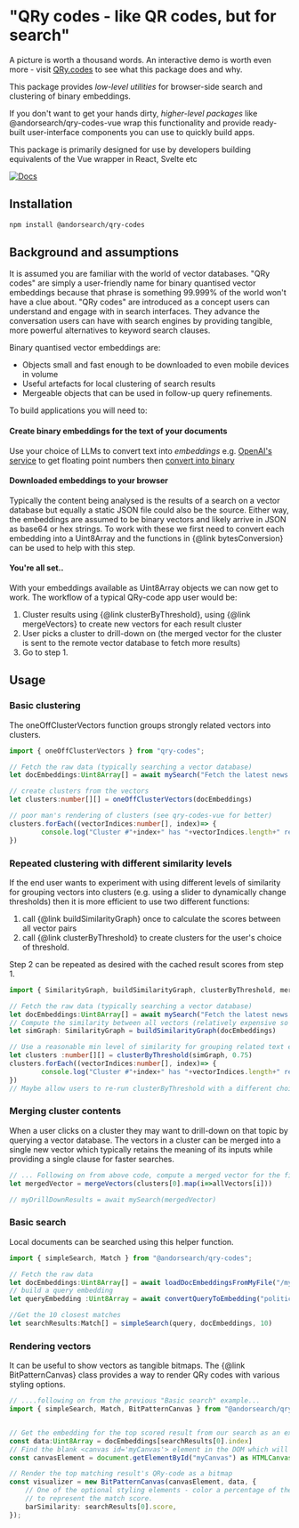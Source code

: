 # "QRy codes - like QR codes, but for search"


A picture is worth a thousand words.
An interactive demo is worth even more - visit [QRy.codes](http://qry.codes) to see what this package does and why.

This package provides *low-level utilities* for browser-side search and clustering of binary embeddings.

If you don't want to get your hands dirty, *higher-level packages* like @andorsearch/qry-codes-vue wrap this functionality and provide ready-built user-interface components you can use to quickly build apps.

This package is primarily designed for use by developers building equivalents of the Vue wrapper in React, Svelte etc 

[![Docs](https://img.shields.io/badge/docs-latest-blue)](https://markharwood.github.io/qry-codes/)

## Installation

```bash
npm install @andorsearch/qry-codes
```

## Background and assumptions
It is assumed you are familiar with the world of vector databases. "QRy codes" are simply a user-friendly name for 
binary quantised vector embeddings because that phrase is something 99.999% of the world won't have a clue about. 
"QRy codes" are introduced as a concept users can understand and engage with in search interfaces. 
They advance the conversation users can have with search engines by providing tangible, more powerful alternatives to keyword search clauses.

Binary quantised vector embeddings are:
* Objects small and fast enough to be downloaded to even mobile devices in volume
* Useful artefacts for local clustering of search results
* Mergeable objects that can be used in follow-up query refinements.

To build applications you will need to:
#### Create binary embeddings for the text of your documents
Use your choice of LLMs to convert text into *embeddings* e.g. [OpenAI's service](https://platform.openai.com/docs/guides/embeddings) to get floating point numbers then [convert into binary](https://weaviate.io/blog/binary-quantization)
#### Downloaded embeddings to your browser
Typically the content being analysed is the results of a search on a vector database but equally a static JSON file could also 
be the source. Either way, the embeddings are assumed to be binary vectors and likely arrive in JSON as base64 or hex strings. To work with these we first need to convert each embedding into a Uint8Array and the functions in {@link bytesConversion} can be used to help with this step.
#### You're all set..
With your embeddings available as Uint8Array objects we can now get to work. The workflow of a typical QRy-code app user would be:
1) Cluster results using {@link clusterByThreshold}, using {@link mergeVectors} to create new vectors for each result cluster
2) User picks a cluster to drill-down on (the merged vector for the cluster is sent to the remote vector database to fetch more results)
3) Go to step 1.

## Usage

### Basic clustering

The oneOffClusterVectors function groups strongly related vectors into clusters.

```typescript
import { oneOffClusterVectors } from "qry-codes";

// Fetch the raw data (typically searching a vector database)
let docEmbeddings:Uint8Array[] = await mySearch("Fetch the latest news headlines")

// create clusters from the vectors
let clusters:number[][] = oneOffClusterVectors(docEmbeddings)

// poor man's rendering of clusters (see qry-codes-vue for better)
clusters.forEach((vectorIndices:number[], index)=> {
        console.log("Cluster #"+index+" has "+vectorIndices.length+" related vectors")
})
```


### Repeated clustering with different similarity levels
If the end user wants to experiment with using different levels of similarity for grouping vectors into 
clusters (e.g. using a slider to dynamically change thresholds) then it is more efficient to use two different functions:

1) call {@link buildSimilarityGraph} once to calculate the scores between all vector pairs
2) call {@link clusterByThreshold} to create clusters for the user's choice of threshold.

Step 2 can be repeated as desired with the cached result scores from step 1.

```typescript
import { SimilarityGraph, buildSimilarityGraph, clusterByThreshold, mergeVectors } from "qry-codes";

// Fetch the raw data (typically searching a vector database)
let docEmbeddings:Uint8Array[] = await mySearch("Fetch the latest news headlines")
// Compute the similarity between all vectors (relatively expensive so we only want to do this once)
let simGraph: SimilarityGraph = buildSimilarityGraph(docEmbeddings)

// Use a reasonable min level of similarity for grouping related text embeddings
let clusters :number[][] = clusterByThreshold(simGraph, 0.75)
clusters.forEach((vectorIndices:number[], index)=> {
        console.log("Cluster #"+index+" has "+vectorIndices.length+" related vectors")
})
// Maybe allow users to re-run clusterByThreshold with a different choice of similarity threshold
```


### Merging cluster contents
When a user clicks on a cluster they may want to drill-down on that topic by querying a 
vector database. The vectors in a cluster can be merged into a single new vector which
typically retains the meaning of its inputs while providing a single clause for faster searches.
```typescript
// ... Following on from above code, compute a merged vector for the first cluster. 
let mergedVector = mergeVectors(clusters[0].map(i=>allVectors[i]))

// myDrillDownResults = await mySearch(mergedVector)
```


### Basic search
Local documents can be searched using this helper function.
```typescript
import { simpleSearch, Match } from "@andorsearch/qry-codes";

// Fetch the raw data 
let docEmbeddings:Uint8Array[] = await loadDocEmbeddingsFromMyFile("/myData.jsonl")
// build a query embedding
let queryEmbedding :Uint8Array = await convertQueryToEmbedding("politician resigns from government")

//Get the 10 closest matches
let searchResults:Match[] = simpleSearch(query, docEmbeddings, 10)
```

### Rendering vectors
It can be useful to show vectors as tangible bitmaps. The {@link BitPatternCanvas} class provides
a way to render QRy codes with various styling options. 

```typescript
// ....following on from the previous "Basic search" example...
import { simpleSearch, Match, BitPatternCanvas } from "@andorsearch/qry-codes";


// Get the embedding for the top scored result from our search as an example
const data:Uint8Array = docEmbeddings[searchResults[0].index]
// Find the blank <canvas id='myCanvas'> element in the DOM which will be the target
const canvasElement = document.getElementById("myCanvas") as HTMLCanvasElement;

// Render the top matching result's QRy-code as a bitmap
const visualizer = new BitPatternCanvas(canvasElement, data, {
    // One of the optional styling elements - color a percentage of the pixels differently
    // to represent the match score.
    barSimilarity: searchResults[0].score,
});

```


